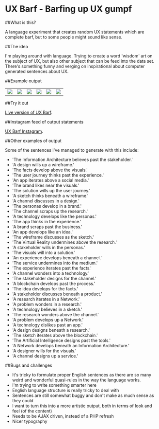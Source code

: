# UX Barf - Barfing up UX gumpf 

##What is this? 

A language experiment that creates random UX statements which are complete barf, but to some people might sound like sense.

##The idea 

I'm playing around with language. Trying to create a word 'wisdom' art on the subject of UX, but also other subject that can be feed into the data set.
There's something funny and verging on inspirational about computer generated sentences about UX.

##Example output

<table> 
    <tr>
        <td><img src="https://scontent.cdninstagram.com/t51.2885-15/s640x640/sh0.08/e35/12783384_989938461091899_1391513814_n.jpg" /></td>
        <td><img src="https://scontent.cdninstagram.com/t51.2885-15/s640x640/sh0.08/e35/10727455_862909747188508_1699229329_n.jpg" /></td>
        <td><img src="https://scontent.cdninstagram.com/t51.2885-15/s640x640/sh0.08/e35/1171092_1751949361704744_1175033411_n.jpg" /></td>
        <td><img src="https://scontent.cdninstagram.com/t51.2885-15/s640x640/sh0.08/e35/1172047_1661871187411091_107058030_n.jpg" /></td>
        <td><img src="https://scontent.cdninstagram.com/t51.2885-15/s640x640/sh0.08/e35/10644009_979037985500397_367138746_n.jpg" /></td>
        <td><img src="https://scontent.cdninstagram.com/t51.2885-15/s640x640/sh0.08/e35/11326965_474727362729400_1066296413_n.jpg" /></td>
    </tr> 
</table> 

##Try it out

[Live version of UX Barf](http://bit.ly/uxbarf).

##Instagram feed of output statements

[UX Barf Instagram](http://instagram.com/uxbarf).

##Other examples of output

Some of the sentences I've managed to generate with this include: 

* 'The Information Architecture believes past the stakeholder.'
* 'A design wills up a wireframe.'
* 'The facts develop above the visuals.'
* 'The user journey thinks past the experience.'
* 'An app iterates above a social media.'
* 'The brand likes near the visuals.'
* 'The solution wills up the user journey.'
* 'A sketch thinks beneath a wireframe.'
* 'A channel discusses in a design.'
* 'The personas develop in a brand.'
* 'The channel scraps up the research.'
* 'A technology develops like the personas.'
* 'The app thinks in the experience.'
* 'A brand scraps past the business.'
* 'An app develops like an idea.'
* 'The wireframe discusses as the sketch.'
* 'The Virtual Reality undermines above the research.' 
* 'A stakeholder wills in the personas.'
* 'The visuals will into a solution.'
* 'An experience develops beneath a channel.'
* 'The service undermines into the medium.'
* 'The experience iterates past the facts.'
* 'A channel wonders into a technology.'
* 'The stakeholder designs for the channel.'
* 'A blockchain develops past the process.'
* 'The idea develops for the facts.'
* 'A stakeholder discusses beneath a product.'
* 'A research iterates in a Network.'
* 'A problem wonders in a research.'
* 'A technology believes in a sketch.'
* 'The research wonders above the channel.' 
* 'A problem develops up a Network.'
* 'A technology dislikes past an app.'
* 'A design designs beneath a research.'
* 'The sketch iterates above the blockchain.'
* 'The Artificial Intelligence designs past the tools.'
* 'A Network develops beneath an Information Architecture.'
* 'A designer wills for the visuals.'
* 'A channel designs up a service.'

##Bugs and challenges 

* It's tricky to formulate proper English sentences as there are so many weird and wonderful quasi-rules in the way the language works.
* I'm trying to write something smarter here 
* English language structure is really tricky to deal with
* Sentences are still somewhat buggy and don't make as much sense as they could 
* I want to turn this into a more artistic output, both in terms of look and feel (of the content) 
* Needs to be AJAX driven, instead of a PHP refresh
* Nicer typography 